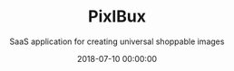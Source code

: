---
title: 'PixlBux'
subtitle: 'SaaS application for creating universal shoppable images'
date: 2018-07-10 00:00:00
icon: android
description: Board is a stylish full-width masonry grid theme. Made for designers, artists, photographers and developers to show off their best work.
featured_image: '/images/demo/blog-01.jpg'
---